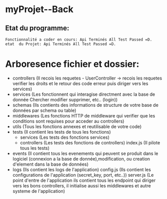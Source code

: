# myProjet--Back

## Etat du programme:
    Fonctionnalité a coder en cours: Api Terminés All Test Passed =D.
    etat  du Projet: Api Terminés All Test Passed =D.

# Arboresence fichier et dossier:
  - controllers       (Il recois les requetes - UserController -> recois les requetes verifier 
                      les droits et le retour des code erreur puis diriger vers les services)
  - services          (Les fonctionnent qui interagise directment avec la base de donnée Chercher
                      modifier supprimer, etc.. (login))
  - schemas           (Ils contients des informations de structure de votre base de données 
                      par schema ou table)
  - middlewares       (Les fonctions HTTP de middleware qui verifier que les conditions sont 
                      requises pour acceder au controllers)
  - utils             (Tous les fonctions annexes et reutilisable de votre code)
  - tests             (Il contient les tests de tous les fonctions)
    - services        (Les tests des fonctions services)
    - controllers     (Les tests des fonctions de controllers)
    index.js          (Il pilote tous les tests)
  - events            (Il contient tous les evenements qui peuvent se produit dans le logiciel
                      (connexion a la base de donnée),modification, ou creation d'element dans
                      la base de données)
  - logs              (Ils contient les logs de l'application)
  config.js           (Ils contient les configurations de l'application (secret_key, port, etc..))
  server.js           (Le  point d'entre de l'application ils contient tous les endpoint 
                      qui diriger vers les bons controllers, il initialise aussi les middlewares 
                      et autre systeme de l'application)